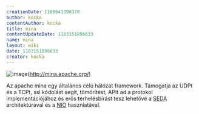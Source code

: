 ```yaml
---
creationDate: 1180641390378 
author: kocka 
contentAuthor: kocka 
title: mina 
contentUpdateDate: 1183151896633 
name: mina 
layout: wiki 
date: 1183151896633 
creator: kocka 
---
```

![image](http://mina.apache.org/index.data/MINA-200x80.png)(http://mina.apache.org/)

Az apache mina egy általános célú hálózat framework. Támogatja az UDPt és a TCPt, ssl kódolást segít, tömörítést, APIt ad a protokol implementációjához és erős terhelésbírást tesz lehetővé a [SEDA](SEDA.html) architektúrával és a [NIO](NIO.html) hasznlatával.


